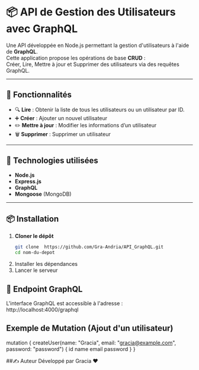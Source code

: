 # 📦 API de Gestion des Utilisateurs avec GraphQL

Une API développée en Node.js permettant la gestion d'utilisateurs à l'aide de **GraphQL**.  
Cette application propose les opérations de base **CRUD** :  
Créer, Lire, Mettre à jour et Supprimer des utilisateurs via des requêtes GraphQL.

---

## 🚀 Fonctionnalités

- 🔍 **Lire** : Obtenir la liste de tous les utilisateurs ou un utilisateur par ID.
- ➕ **Créer** : Ajouter un nouvel utilisateur 
- ✏️ **Mettre à jour** : Modifier les informations d’un utilisateur 
- 🗑️ **Supprimer** : Supprimer un utilisateur 

---

## 🧰 Technologies utilisées

- **Node.js**
- **Express.js**
- **GraphQL**
- **Mongoose** (MongoDB)

---

## 📦 Installation

1. **Cloner le dépôt**
   ```bash
   git clone  https://github.com/Gra-Andria/API_GraphQL.git
   cd nom-du-depot
2. Installer les dépendances
3. Lancer le serveur
   
## 🔌 Endpoint GraphQL
L'interface GraphQL est accessible à l'adresse : http://localhost:4000/graphql

## Exemple de Mutation  (Ajout d'un utilisateur)
mutation {
  createUser(name: "Gracia", email: "gracia@example.com", password: "password") {
    id
    name
    email
    password
  }
}

##✍️ Auteur
Développé par Gracia ❤️
